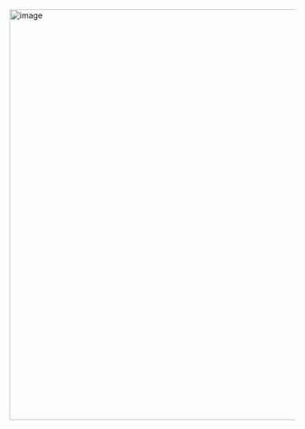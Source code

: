 
<img width="723" alt="image" src="https://github.com/RevadiSundaram/react-mini-projects/assets/47391816/43cc10aa-48f8-4dc0-a8b4-54b11be1d1af">
